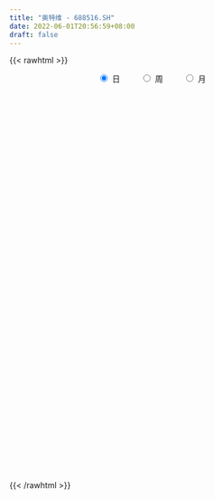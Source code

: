 ```yaml
---
title: "奥特维 - 688516.SH"
date: 2022-06-01T20:56:59+08:00
draft: false
---
```

{{< rawhtml >}}
    <div style="text-align: center">
        <label style="padding: 1rem;"><input style="margin-right: .5rem" type="radio" name="period" value="D" checked onclick="period_change(this)">日</label>
        <label style="padding: 1rem;"><input style="margin-right: .5rem" type="radio" name="period" value="W" onclick="period_change(this)">周</label>
        <label style="padding: 1rem;"><input style="margin-right: .5rem" type="radio" name="period" value="M" onclick="period_change(this)">月</label>
    </div>
    <div id="chart" style="height: 700px;"></div> 
    <script type="text/javascript">
        const D_v = [19972.86,16848.71,19383.24,17090.11,19086.34,13325.81,24172.59,18107.74,13255.24,16039.81,13235.8,11707.0,10950.68,6261.36,18097.9,14795.38,12292.47,13900.27,11985.78,9797.91,12966.2,22563.13,11001.77,11041.93,14274.79,19967.57,10736.37,16852.38,26624.88,17772.14,12226.77,20291.48,16524.08,17645.46,14457.13,11501.26,9182.61,7592.92,14956.22,14357.56,12596.34,10190.41,14366.42,13938.58,15243.71,11810.98,18320.44,17133.18,14010.02,21946.1,14024.83,11171.5,15656.82,18122.9,29076.38,23117.65,21934.69,16432.42,12817.58,9754.8,14972.86,13232.79,11780.83,16504.65,17595.77,20991.42,15781.01,19250.4,16962.52,16204.84,21182.88,24067.79,21861.65,21894.9,21765.02,17604.21,15186.95,12398.29,14436.97,12640.76,12221.16,18798.67,10337.13,16849.8,19262.13,13172.6,9021.58,12700.0,7904.6,9098.49,10585.63,8950.63,9538.76,8228.37,11720.46,16339.04,17601.7,11725.25,12574.31,7593.45,10367.48,13130.12,10572.91,13700.79,7108.31,6135.12,9848.22,9797.39,23004.52,11306.32,11959.9,10361.07,12266.19,13970.09,10796.45,9846.07,8717.02,18554.98,14719.9,10205.46,8848.11,10587.53,8887.99,16018.91,9399.73,11272.73,8019.21,10171.85,15461.26,16216.32,12585.79,9233.97,7826.6,7265.26,11956.33,9061.46,9889.87,17145.36,7733.61,8949.14,6058.98,5927.06,6204.36,9311.21,9970.56,5786.63,6258.04,6991.16,6538.21,6410.32,10899.78,8195.6,7069.99,7276.39,17103.23,11286.33,14960.35,9591.23,15189.12,11213.35,11769.71,13534.14,21187.92,9943.23,8153.78,10798.53,8971.28,10031.87,8973.88,7306.04,5615.84,8113.89,7011.0,9388.33,8056.93,6978.73,4442.0,6734.74,6189.41,4909.08,4641.97,5700.13,4324.58,9728.83,9751.44,17137.98,9706.28,6788.66,6655.06,7729.56,8374.47,5863.46,7673.25,8071.15,8558.02,8645.44,6078.56,9214.93,9410.83,12925.62,12052.11,9035.11,10501.91,10781.19,11325.87,4722.06,4671.69,5202.6,5051.8,8392.37,5533.15,6321.94,6512.1,7212.54,6919.06,8593.86,6598.61,3810.7,10430.26,8498.42,8601.77,14440.47,7287.28,6676.38,6843.86,6211.14,7941.68,10263.05,5611.67,7162.73,9515.8,4863.28,5989.59,8357.01,10186.32,5877.49,4887.43,4472.27,4622.16,7723.67,7996.98,7611.17,8449.25,5788.24,7048.35,6360.03,5399.06,7847.03,6150.59,8555.16]
const D_histogram = [0.0,0.2921636467,0.4776840463,0.6400551669,1.1708715462,1.2588644451,1.7906454732,2.0616204077,2.0742675482,1.8503670074,1.6395234082,1.2514502666,1.0237785104,0.684797473,0.9368174932,1.1444204489,1.3566411112,1.3660860538,1.3041768252,1.32417606,1.4648377882,2.1592593526,2.4702119704,2.4959085596,2.8163234668,3.3346225248,3.3710130712,3.5980068398,2.6952388365,1.7573345094,1.2503634609,0.3811738877,0.6040870883,0.1084981169,-0.6234396841,-0.8555436825,-1.1482557005,-1.438657914,-0.8801185776,-1.2871116854,-1.593440335,-1.4710926878,-1.0250457165,-0.3429114985,0.0048587704,-0.0302624956,-0.4604541217,-1.1555106766,-1.2148886993,-0.4481193041,-0.4260952921,-1.2220437868,-1.131322379,-0.7103925307,1.091087351,1.6468604168,1.9250288893,2.2361451296,2.454609102,1.8965975094,0.8002540394,-0.3806606456,-1.196983617,-0.9409074245,-0.1330798358,0.8253681044,1.7048437961,3.2015043242,4.1753640169,4.8241539282,4.9855124734,4.0633829625,2.2357409282,3.129794807,1.6667280981,0.2401642827,-0.361763409,-1.7201559799,-2.788325546,-3.0634066747,-3.9055314664,-3.931935701,-3.6543344968,-4.4668506659,-4.9934353367,-5.0554820136,-5.1893907899,-4.884263178,-4.7491610138,-4.9057857711,-4.865297704,-4.4778692405,-4.2308951962,-4.1441820593,-4.0151714172,-2.7002468366,-0.4482434762,1.0123953956,2.1610745549,2.8289112844,3.0964726308,2.2509488172,1.7208157271,2.0950808007,1.776300444,1.5322965078,0.9277303143,1.1191132294,0.34111742,-0.0140097013,-0.5296135799,-0.6019185536,-1.1614893237,-0.804926708,-0.6293768157,-0.3899791049,-0.4234429739,1.0046912825,1.0183701663,0.4309135243,0.3535613146,0.4134723718,0.7914597179,1.866668285,2.1318925114,1.2624894022,0.2523940192,-0.2178736156,0.6377314787,1.4394980589,1.9458669847,1.9348872902,1.6666466841,0.9155710617,-0.4212150136,-0.7279454304,-1.0369366994,0.3189882745,0.7997604372,0.4343911908,0.263939811,0.0791268477,-0.5659433559,-1.5996817828,-2.1586808271,-2.5128958506,-2.4413206814,-2.9089879171,-3.3848291176,-2.9473453349,-2.0072300108,-1.142036051,-0.6716017498,-1.1379817923,-2.5027304314,-2.9410275945,-3.9693737189,-4.8393657232,-5.6530236764,-5.7217038049,-5.677585646,-5.0313879498,-3.5298951796,-2.1947802856,-1.4986324076,-1.2858319897,-0.9713087894,-0.2786407677,0.0684479996,0.705802785,0.7836092902,0.6624666536,0.6486580342,0.0287315685,-0.2985745682,-0.4903657049,-1.1004173844,-1.3344235786,-0.6020273236,-0.2837220385,0.3295295343,0.3238316221,0.07589123,0.6379110792,1.9727963385,3.4572493027,4.4570787941,5.1256840985,5.3319070495,5.2942777336,4.7318662481,4.3333943668,3.5336799785,2.658018152,1.8798985668,1.8816330403,1.3549990584,0.7674106772,-0.3296599552,-0.7937171052,-0.4041087526,-0.38154056,0.4579083805,1.0731680826,2.1526644075,2.4009903423,1.9771240399,1.2600587304,0.3696890709,0.9136900482,1.0287137322,0.8671265577,-0.0395286682,-0.7573773193,-1.1011867582,-2.3502279071,-3.1302560553,-3.6920973576,-4.1986547169,-3.9037247639,-3.0555655307,-1.2038143766,-0.1932682002,0.0249801695,-0.0338463088,-0.8413650443,-1.743324976,-1.101815792,-0.4429821376,0.4005900635,1.3492798708,1.8394356525,2.3633011192,3.0860451194,3.884053939,4.1450361343,3.9518418093,3.618050526,3.474697956,3.2626799896,3.602891651,3.099787957,2.7894133211,1.8241547976,1.0028591735,0.3891458572,0.0319143529,-0.3565036845,-0.600981387,-0.9535672135]
const D_fast = [0.0,0.3652045584,0.6701459696,0.9925308818,1.8160651478,2.2187741579,3.1982165543,3.9845965907,4.5158106183,4.7545018294,4.9535390822,4.8783285072,4.9066013786,4.7388197095,5.225044103,5.7187521709,6.270133111,6.6210995671,6.8852345447,7.2362777945,7.7431489697,8.9773853723,9.9058909827,10.5555647118,11.5800604857,12.9320151749,13.8111589891,14.9376544677,14.7086961735,14.2101254738,14.0157452905,13.2418491892,13.6157841619,13.1473197197,12.2595219976,11.8135320786,11.2337561355,10.5836894435,10.9221991356,10.1934281064,9.488739373,9.2433138483,9.4330993904,10.0295057338,10.3784906954,10.3358038055,9.7904986489,8.8065644249,8.4434642274,9.0982037966,9.0137039856,7.9122445441,7.7201353572,7.9634670728,10.0377187922,11.0052069622,11.764632657,12.6347851797,13.4669014276,13.3830392124,12.4867592522,11.2106794059,10.0951105302,10.1159598666,10.8905174963,12.0553074627,13.3609941034,15.6580307125,17.6757314095,19.5305598027,20.9382964664,21.0320126961,19.7633058938,21.4398084744,20.39342379,19.0269010453,18.3345325013,16.5461009354,14.7808499828,13.7399171854,11.9214095272,10.9120213673,10.2760389473,8.3468101117,6.5718666067,5.2459494264,3.8146929527,2.89875477,1.8465666809,0.4634954807,-0.7123408781,-1.4443797248,-2.2551294795,-3.2044618574,-4.0792440697,-3.4393811981,-1.2994387068,0.4142990139,2.103246812,3.4783113625,4.5199908665,4.2372042573,4.137275099,5.0353103727,5.160605127,5.2996753177,4.9270417029,5.3982029253,4.7054864709,4.3468569243,3.6988496507,3.4760650387,2.6261219376,2.7814528763,2.7996585646,2.9415614992,2.8022368867,4.4815439637,4.7498153891,4.2700871282,4.2811252472,4.4444043973,5.0202566729,6.5621323113,7.3603296655,6.8065489069,5.8595520287,5.3348159899,6.349853954,7.5114950488,8.5043307209,8.9770728489,9.1254939138,8.6033110569,7.1612212282,6.6725044538,6.1042790099,7.5399510524,8.2206633244,7.9638918757,7.8594254487,7.6943941973,6.9078381548,5.4741792821,4.3755100311,3.3930710449,2.8543160438,1.6594018287,0.3373533488,0.0380007979,0.4763086193,1.0559935663,1.35852743,0.6076519394,-1.3827793075,-2.5563333692,-4.5770229234,-6.6568563584,-8.8837702308,-10.3828763105,-11.7581545631,-12.3698038544,-11.7507848791,-10.9643650565,-10.6428752803,-10.7515328599,-10.6798368569,-10.0568290271,-9.6926282599,-8.8788227784,-8.6051139506,-8.5606399237,-8.4122840346,-9.0250276082,-9.4269773869,-9.7413599498,-10.6265159755,-11.1941280643,-10.6122386402,-10.3648638648,-9.6692299083,-9.593969915,-9.8229374996,-9.1014398807,-7.2733555367,-4.9245902469,-2.8104910569,-0.8604647279,0.6787349855,1.964675103,2.5852301796,3.27010689,3.3538124962,3.1426552078,2.8345102643,3.3066529978,3.1187687806,2.7230330687,1.5435474475,0.8810610212,1.1696421856,1.0968252381,2.0507512738,2.9343029966,4.5519654233,5.4005389437,5.4709536512,5.0689030243,4.2709556326,5.0433791219,5.4155812389,5.470775704,4.554238311,3.64704533,3.0279392016,1.1913410759,-0.3712510862,-1.8561167278,-3.4123377664,-4.0933390044,-4.0090711538,-2.4582735939,-1.4960444675,-1.2715510555,-1.3388391109,-2.3566991076,-3.6944902832,-3.3284350472,-2.7803469272,-1.8366272102,-0.5506174352,0.3993972596,1.5140880061,3.0083432861,4.7773655905,6.0746068194,6.8693729467,7.4400942949,8.1654162139,8.7690682449,10.0100028191,10.2818461143,10.6688248087,10.1596049845,9.5890241538,9.0725973018,8.7233443858,8.2458004273,7.851077378,7.2600997481]
const D_slow = [0.0,0.0730409117,0.1924619233,0.352475715,0.6451936015,0.9599097128,1.4075710811,1.922976183,2.4415430701,2.9041348219,3.314015674,3.6268782406,3.8828228682,4.0540222365,4.2882266098,4.574331722,4.9134919998,5.2550135132,5.5810577195,5.9121017345,6.2783111816,6.8181260197,7.4356790123,8.0596561522,8.7637370189,9.5973926501,10.4401459179,11.3396476279,12.013457337,12.4527909643,12.7653818296,12.8606753015,13.0116970736,13.0388216028,12.8829616818,12.6690757612,12.382011836,12.0223473575,11.8023177131,11.4805397918,11.082179708,10.7144065361,10.4581451069,10.3724172323,10.3736319249,10.366066301,10.2509527706,9.9620751015,9.6583529266,9.5463231006,9.4397992776,9.1342883309,8.8514577362,8.6738596035,8.9466314412,9.3583465454,9.8396037678,10.3986400501,11.0122923256,11.486441703,11.6865052128,11.5913400515,11.2920941472,11.0568672911,11.0235973321,11.2299393582,11.6561503073,12.4565263883,13.5003673925,14.7064058746,15.9527839929,16.9686297336,17.5275649656,18.3100136674,18.7266956919,18.7867367626,18.6962959103,18.2662569153,17.5691755288,16.8033238602,15.8269409936,14.8439570683,13.9303734441,12.8136607776,11.5653019435,10.30143144,9.0040837426,7.7830179481,6.5957276946,5.3692812519,4.1529568259,3.0334895157,1.9757657167,0.9397202019,-0.0640726525,-0.7391343616,-0.8511952306,-0.5980963817,-0.057827743,0.6494000781,1.4235182358,1.9862554401,2.4164593719,2.940229572,3.384304683,3.76737881,3.9993113886,4.2790896959,4.3643690509,4.3608666256,4.2284632306,4.0779835922,3.7876112613,3.5863795843,3.4290353804,3.3315406041,3.2256798607,3.4768526813,3.7314452228,3.8391736039,3.9275639326,4.0309320255,4.228796955,4.6954640263,5.2284371541,5.5440595047,5.6071580095,5.5526896056,5.7121224752,6.07199699,6.5584637361,7.0421855587,7.4588472297,7.6877399951,7.5824362418,7.4004498842,7.1412157093,7.2209627779,7.4209028872,7.5295006849,7.5954856377,7.6152673496,7.4737815106,7.0738610649,6.5341908582,5.9059668955,5.2956367252,4.5683897459,3.7221824665,2.9853461328,2.4835386301,2.1980296173,2.0301291799,1.7456337318,1.1199511239,0.3846942253,-0.6076492044,-1.8174906352,-3.2307465543,-4.6611725056,-6.0805689171,-7.3384159045,-8.2208896994,-8.7695847709,-9.1442428728,-9.4657008702,-9.7085280675,-9.7781882595,-9.7610762596,-9.5846255633,-9.3887232408,-9.2231065774,-9.0609420688,-9.0537591767,-9.1284028187,-9.2509942449,-9.5260985911,-9.8597044857,-10.0102113166,-10.0811418262,-9.9987594427,-9.9178015371,-9.8988287296,-9.7393509598,-9.2461518752,-8.3818395495,-7.267569851,-5.9861488264,-4.653172064,-3.3296026306,-2.1466360686,-1.0632874769,-0.1798674822,0.4846370558,0.9546116975,1.4250199575,1.7637697221,1.9556223914,1.8732074026,1.6747781264,1.5737509382,1.4783657982,1.5928428933,1.861134914,2.3993010158,2.9995486014,3.4938296114,3.808844294,3.9012665617,4.1296890737,4.3868675068,4.6036491462,4.5937669792,4.4044226493,4.1291259598,3.541568983,2.7590049692,1.8359806298,0.7863169506,-0.1896142404,-0.9535056231,-1.2544592173,-1.3027762673,-1.2965312249,-1.3049928021,-1.5153340632,-1.9511653072,-2.2266192552,-2.3373647896,-2.2372172737,-1.899897306,-1.4400383929,-0.8492131131,-0.0777018332,0.8933116515,1.9295706851,2.9175311374,3.8220437689,4.6907182579,5.5063882553,6.4071111681,7.1820581573,7.8794114876,8.335450187,8.5861649803,8.6834514446,8.6914300329,8.6023041117,8.452058765,8.2136669616]
const D_data = [['2021-05-21', 77.6392, 74.1833, 73.6073, 78.533],['2021-05-24', 72.8228, 78.7614, 72.8228, 79.4963],['2021-05-25', 78.7316, 79.0494, 76.2489, 79.9531],['2021-05-26', 80.0425, 80.1915, 77.5697, 81.1349],['2021-05-27', 80.3206, 87.4906, 80.0028, 89.1789],['2021-05-28', 87.5701, 84.71, 83.8957, 88.3844],['2021-05-31', 85.1767, 93.3498, 85.1569, 95.3062],['2021-06-01', 93.7967, 94.045, 91.8602, 95.326],['2021-06-02', 94.19, 93.55, 91.36, 95.88],['2021-06-03', 95.3, 91.97, 91.0, 95.3],['2021-06-04', 92.48, 92.8, 89.26, 94.29],['2021-06-07', 91.15, 90.61, 89.8, 95.29],['2021-06-08', 90.5, 92.4, 90.31, 92.82],['2021-06-09', 92.1, 90.72, 90.67, 93.49],['2021-06-10', 91.49, 99.14, 90.7, 100.3],['2021-06-11', 99.0, 101.3, 99.0, 103.6],['2021-06-15', 103.99, 104.18, 102.11, 107.48],['2021-06-16', 107.01, 104.06, 102.67, 112.88],['2021-06-17', 104.1, 104.87, 102.71, 107.09],['2021-06-18', 106.27, 107.66, 103.99, 109.36],['2021-06-21', 108.97, 111.6, 107.77, 112.88],['2021-06-22', 115.0, 123.2, 113.93, 127.1],['2021-06-23', 122.7, 124.0, 120.78, 124.96],['2021-06-24', 125.23, 124.44, 122.52, 128.18],['2021-06-25', 125.1, 132.41, 124.11, 133.45],['2021-06-28', 132.88, 140.95, 132.88, 145.45],['2021-06-29', 141.0, 140.54, 138.0, 142.52],['2021-06-30', 141.49, 148.0, 139.16, 148.0],['2021-07-01', 148.0, 136.2, 128.66, 148.96],['2021-07-02', 135.31, 134.3, 133.3, 141.8],['2021-07-05', 134.51, 138.79, 134.4, 141.98],['2021-07-06', 136.76, 133.0, 127.27, 139.29],['2021-07-07', 134.0, 147.18, 133.0, 147.49],['2021-07-08', 147.88, 139.58, 136.88, 148.0],['2021-07-09', 139.54, 134.93, 133.21, 141.36],['2021-07-12', 136.35, 139.81, 135.33, 141.26],['2021-07-13', 139.54, 138.61, 132.65, 139.79],['2021-07-14', 134.5, 137.76, 134.5, 141.0],['2021-07-15', 137.76, 149.9, 136.0, 153.44],['2021-07-16', 150.38, 139.0, 139.0, 150.38],['2021-07-19', 139.0, 138.78, 137.0, 148.5],['2021-07-20', 137.6, 143.98, 137.57, 144.8],['2021-07-21', 145.13, 150.09, 143.98, 152.0],['2021-07-22', 150.92, 157.05, 150.88, 159.8],['2021-07-23', 162.49, 157.0, 156.0, 166.33],['2021-07-26', 158.41, 154.52, 149.2, 163.46],['2021-07-27', 155.97, 149.58, 147.98, 160.0],['2021-07-28', 148.68, 144.0, 138.29, 150.33],['2021-07-29', 147.0, 150.37, 144.32, 153.29],['2021-07-30', 153.27, 163.35, 153.27, 168.0],['2021-08-02', 164.35, 157.16, 155.69, 171.24],['2021-08-03', 154.0, 145.47, 144.0, 156.36],['2021-08-04', 145.0, 155.01, 144.0, 158.0],['2021-08-05', 156.0, 161.05, 151.97, 166.48],['2021-08-06', 170.06, 185.8, 165.0, 187.0],['2021-08-09', 193.0, 178.99, 172.5, 193.0],['2021-08-10', 182.39, 180.58, 177.0, 194.57],['2021-08-11', 180.0, 185.71, 176.56, 187.98],['2021-08-12', 183.0, 189.4, 178.77, 190.17],['2021-08-13', 185.3, 182.1, 180.0, 193.98],['2021-08-16', 183.6, 173.6, 171.11, 185.92],['2021-08-17', 175.44, 168.19, 166.12, 178.77],['2021-08-18', 170.0, 168.34, 165.0, 176.5],['2021-08-19', 165.99, 181.0, 165.99, 182.15],['2021-08-20', 178.18, 191.95, 178.0, 194.68],['2021-08-23', 194.0, 200.5, 188.01, 207.88],['2021-08-24', 203.69, 207.15, 198.0, 212.88],['2021-08-25', 206.26, 225.03, 202.09, 229.29],['2021-08-26', 223.68, 230.0, 218.32, 231.78],['2021-08-27', 225.67, 235.96, 220.61, 247.8],['2021-08-30', 242.37, 238.18, 221.8, 246.0],['2021-08-31', 230.0, 228.52, 220.01, 235.74],['2021-09-01', 232.0, 214.7, 207.0, 232.0],['2021-09-02', 223.23, 251.0, 220.0, 257.64],['2021-09-03', 247.77, 224.48, 222.0, 255.73],['2021-09-06', 229.9, 220.54, 211.0, 229.9],['2021-09-07', 218.0, 228.0, 218.0, 232.93],['2021-09-08', 229.49, 215.0, 211.0, 229.49],['2021-09-09', 218.2, 212.8, 208.0, 222.65],['2021-09-10', 214.48, 219.2, 209.53, 225.48],['2021-09-13', 217.5, 208.59, 201.0, 219.33],['2021-09-14', 208.0, 215.5, 205.8, 220.7],['2021-09-15', 216.24, 219.0, 207.95, 220.56],['2021-09-16', 217.01, 202.53, 197.0, 221.95],['2021-09-17', 198.9, 200.42, 187.0, 208.86],['2021-09-22', 199.0, 202.17, 195.58, 211.0],['2021-09-23', 203.41, 198.0, 195.5, 205.76],['2021-09-24', 197.34, 201.12, 195.19, 206.99],['2021-09-27', 198.41, 197.34, 192.3, 205.33],['2021-09-28', 195.42, 190.6, 189.01, 201.2],['2021-09-29', 187.59, 189.51, 184.32, 193.9],['2021-09-30', 191.5, 191.78, 188.18, 196.6],['2021-10-08', 193.06, 188.6, 180.0, 196.6],['2021-10-11', 183.27, 184.34, 183.09, 192.71],['2021-10-12', 182.88, 182.24, 177.34, 191.69],['2021-10-13', 180.11, 198.27, 180.11, 200.48],['2021-10-14', 200.33, 218.32, 193.21, 222.91],['2021-10-15', 217.02, 218.6, 210.19, 219.9],['2021-10-18', 225.0, 223.0, 216.72, 227.77],['2021-10-19', 222.88, 223.95, 217.51, 224.8],['2021-10-20', 223.78, 224.0, 218.51, 231.0],['2021-10-21', 224.72, 210.87, 209.0, 226.48],['2021-10-22', 211.42, 213.0, 208.02, 219.56],['2021-10-25', 220.0, 225.83, 211.55, 231.58],['2021-10-26', 224.83, 219.3, 216.99, 224.88],['2021-10-27', 220.48, 220.55, 217.0, 225.0],['2021-10-28', 208.39, 215.27, 208.11, 219.87],['2021-10-29', 215.54, 225.54, 213.63, 226.88],['2021-11-01', 231.0, 213.0, 211.0, 235.3],['2021-11-02', 214.77, 215.98, 208.01, 221.46],['2021-11-03', 215.18, 212.0, 206.67, 218.88],['2021-11-04', 212.02, 216.1, 212.0, 223.5],['2021-11-05', 215.0, 208.13, 203.15, 218.14],['2021-11-08', 206.45, 218.8, 205.71, 220.74],['2021-11-09', 219.68, 217.9, 214.27, 226.99],['2021-11-10', 215.11, 219.9, 215.11, 226.88],['2021-11-11', 218.5, 217.18, 215.62, 224.0],['2021-11-12', 216.15, 240.0, 215.8, 246.61],['2021-11-15', 237.92, 227.51, 224.55, 244.03],['2021-11-16', 226.79, 219.54, 218.56, 230.17],['2021-11-17', 219.0, 225.0, 216.96, 226.05],['2021-11-18', 224.0, 227.55, 222.5, 235.8],['2021-11-19', 228.47, 233.8, 225.51, 236.8],['2021-11-22', 232.99, 248.19, 230.1, 251.4],['2021-11-23', 248.44, 243.99, 243.0, 254.39],['2021-11-24', 243.93, 230.26, 229.29, 246.48],['2021-11-25', 226.6, 224.8, 223.01, 233.67],['2021-11-26', 224.0, 228.36, 222.75, 229.79],['2021-11-29', 226.3, 247.0, 224.37, 254.45],['2021-11-30', 255.15, 252.5, 248.73, 264.5],['2021-12-01', 252.5, 254.61, 252.05, 265.0],['2021-12-02', 256.01, 252.0, 250.1, 258.0],['2021-12-03', 254.77, 250.5, 243.88, 255.63],['2021-12-06', 250.5, 243.8, 243.0, 253.0],['2021-12-07', 246.07, 232.08, 227.54, 247.16],['2021-12-08', 234.99, 241.14, 228.18, 243.0],['2021-12-09', 241.0, 239.77, 238.03, 248.99],['2021-12-10', 239.8, 264.22, 237.41, 267.6],['2021-12-13', 269.01, 259.73, 258.74, 269.88],['2021-12-14', 255.55, 251.0, 250.59, 263.0],['2021-12-15', 253.0, 253.35, 251.99, 259.43],['2021-12-16', 255.46, 253.43, 250.52, 261.8],['2021-12-17', 255.0, 246.29, 243.5, 255.0],['2021-12-20', 245.01, 237.03, 232.77, 249.99],['2021-12-21', 235.0, 238.12, 227.0, 239.0],['2021-12-22', 237.99, 237.22, 233.0, 242.65],['2021-12-23', 237.57, 240.6, 233.08, 243.33],['2021-12-24', 244.47, 231.32, 229.2, 246.47],['2021-12-27', 232.94, 226.72, 221.0, 233.24],['2021-12-28', 228.02, 236.0, 223.25, 236.48],['2021-12-29', 240.1, 244.44, 237.99, 255.0],['2021-12-30', 246.5, 247.47, 240.5, 254.66],['2021-12-31', 251.39, 245.72, 244.64, 254.0],['2022-01-04', 243.22, 233.53, 232.56, 245.99],['2022-01-05', 230.6, 216.04, 214.05, 237.3],['2022-01-06', 212.13, 220.68, 210.71, 224.02],['2022-01-07', 217.91, 206.51, 205.6, 223.22],['2022-01-10', 205.0, 199.63, 195.5, 208.49],['2022-01-11', 203.0, 191.19, 187.91, 205.48],['2022-01-12', 190.28, 193.0, 187.26, 197.49],['2022-01-13', 192.01, 189.0, 183.32, 195.43],['2022-01-14', 190.89, 193.16, 189.32, 194.96],['2022-01-17', 197.0, 205.16, 186.86, 207.59],['2022-01-18', 208.7, 207.26, 200.58, 208.7],['2022-01-19', 210.73, 202.0, 200.2, 210.73],['2022-01-20', 203.24, 195.96, 194.26, 204.76],['2022-01-21', 192.0, 196.39, 192.0, 202.69],['2022-01-24', 196.77, 201.97, 193.0, 203.92],['2022-01-25', 202.0, 198.98, 196.36, 207.49],['2022-01-26', 203.56, 204.22, 198.66, 205.48],['2022-01-27', 201.5, 198.39, 198.39, 205.9],['2022-01-28', 201.5, 195.03, 194.41, 204.4],['2022-02-07', 199.9, 195.23, 189.61, 202.03],['2022-02-08', 195.23, 184.89, 180.17, 196.31],['2022-02-09', 184.7, 184.58, 173.92, 185.87],['2022-02-10', 182.5, 183.24, 180.79, 188.5],['2022-02-11', 180.22, 173.84, 173.26, 181.59],['2022-02-14', 170.19, 173.9, 166.1, 176.23],['2022-02-15', 175.56, 185.17, 171.0, 186.0],['2022-02-16', 189.0, 181.04, 180.61, 189.88],['2022-02-17', 185.0, 185.85, 178.35, 188.9],['2022-02-18', 181.0, 178.58, 178.0, 182.9],['2022-02-21', 181.79, 173.6, 173.21, 181.79],['2022-02-22', 173.94, 183.49, 173.25, 187.75],['2022-02-23', 185.87, 198.02, 184.81, 202.7],['2022-02-24', 200.33, 208.47, 200.33, 215.25],['2022-02-25', 213.3, 211.2, 208.17, 215.87],['2022-02-28', 209.12, 214.48, 207.32, 216.4],['2022-03-01', 214.48, 214.5, 210.9, 219.39],['2022-03-02', 214.5, 215.6, 206.8, 216.33],['2022-03-03', 218.96, 211.03, 206.56, 218.96],['2022-03-04', 210.11, 213.89, 207.16, 215.99],['2022-03-07', 213.8, 208.68, 205.2, 215.32],['2022-03-08', 209.12, 205.69, 204.83, 217.0],['2022-03-09', 208.0, 204.35, 198.1, 213.58],['2022-03-10', 210.0, 213.7, 210.0, 218.0],['2022-03-11', 209.98, 207.18, 203.63, 211.6],['2022-03-14', 206.5, 204.51, 191.33, 209.8],['2022-03-15', 204.82, 194.0, 192.24, 205.54],['2022-03-16', 197.0, 197.5, 188.36, 199.98],['2022-03-17', 199.46, 207.75, 199.0, 213.03],['2022-03-18', 205.58, 204.17, 204.17, 211.5],['2022-03-21', 204.23, 217.0, 203.5, 217.89],['2022-03-22', 217.74, 219.0, 212.14, 223.3],['2022-03-23', 222.69, 231.02, 218.0, 235.0],['2022-03-24', 228.01, 226.42, 224.16, 232.11],['2022-03-25', 228.0, 219.74, 218.07, 229.61],['2022-03-28', 219.0, 214.79, 213.0, 220.0],['2022-03-29', 215.64, 209.46, 205.3, 217.1],['2022-03-30', 208.8, 227.59, 208.8, 228.55],['2022-03-31', 228.41, 225.39, 222.28, 228.41],['2022-04-01', 224.86, 223.2, 218.01, 227.61],['2022-04-06', 224.5, 211.95, 208.3, 224.5],['2022-04-07', 207.92, 210.23, 206.77, 218.44],['2022-04-08', 211.47, 211.9, 209.0, 215.22],['2022-04-11', 209.0, 195.39, 193.37, 211.86],['2022-04-12', 195.0, 194.01, 186.11, 198.22],['2022-04-13', 194.0, 190.69, 189.0, 196.85],['2022-04-14', 190.69, 185.5, 179.95, 193.81],['2022-04-15', 185.33, 191.76, 179.17, 192.92],['2022-04-18', 191.54, 198.92, 190.0, 201.8],['2022-04-19', 206.0, 216.96, 203.0, 218.2],['2022-04-20', 222.0, 213.44, 212.99, 222.0],['2022-04-21', 215.42, 206.59, 204.14, 215.48],['2022-04-22', 206.0, 203.36, 200.66, 206.0],['2022-04-25', 200.2, 191.07, 190.27, 201.9],['2022-04-26', 191.62, 183.96, 183.0, 196.66],['2022-04-27', 182.0, 201.16, 177.37, 203.54],['2022-04-28', 199.0, 203.96, 193.73, 205.8],['2022-04-29', 204.99, 210.01, 202.0, 211.93],['2022-05-05', 210.05, 216.6, 210.05, 224.28],['2022-05-06', 212.8, 215.8, 210.1, 218.34],['2022-05-09', 215.83, 220.5, 214.47, 224.28],['2022-05-10', 219.0, 228.5, 217.92, 232.0],['2022-05-11', 225.14, 236.43, 225.14, 245.0],['2022-05-12', 236.5, 236.0, 232.89, 241.0],['2022-05-13', 238.0, 234.09, 230.1, 238.86],['2022-05-16', 235.78, 234.42, 232.44, 238.7],['2022-05-17', 234.29, 238.97, 230.22, 239.42],['2022-05-18', 237.0, 240.58, 235.21, 249.35],['2022-05-19', 240.58, 251.46, 238.0, 251.9],['2022-05-20', 251.46, 244.11, 241.11, 256.8],['2022-05-23', 244.12, 247.76, 240.07, 254.61],['2022-05-24', 245.93, 239.1, 237.52, 249.85],['2022-05-25', 238.08, 238.4, 234.0, 243.4],['2022-05-26', 238.0, 238.9, 232.34, 245.0],['2022-05-27', 238.07, 240.89, 235.16, 244.8],['2022-05-30', 240.89, 239.58, 234.13, 241.54],['2022-05-31', 239.0, 240.5, 236.84, 244.58],['2022-06-01', 239.78, 238.09, 236.01, 243.84]]
const W_v = [277645.29,419108.4300000001,293431.12,159117.7,110920.26,58392.05,196200.64,278865.38,163300.51,125074.53,106026.12,119295.7,167639.63,96320.85,54584.83,49396.23,46375.08,49959.45,35362.21,19415.22,18870.36,41796.68,36148.39,48484.81,48728.8,60432.9,39957.59,34939.68,28832.86,36449.82,46503.3,73981.19,46974.43,47103.1,39797.37,45469.77,41861.27,27119.73,9637.42,8027.62,18223.78,28488.27,23823.56,27694.01,14653.89,21560.04,14461.88,8160.98,64665.68,33004.97,16199.62,23989.23,42281.53,85734.21,84811.18,61812.32,47976.43,71847.82,91953.34,81144.92,57590.57,66335.46,83220.72,88052.43,84057.14,74086.9,89190.19,110772.24,72267.18,77468.89,34894.18,36539.35,9538.76,65614.82,54238.27,46589.83,68898.0,61884.61,53248.99,54882.43,61323.94,55318.28,34873.15,38317.6,39113.9,50626.3,61297.55,59054.74,40041.52,35876.99,28175.33,50649.11,35411.21,39026.42,52638.6,42002.72,30501.86,20643.7,37931.85,43849.76,37190.27,14379.08,35297.84,32426.25,33044.93,22552.78]
const W_histogram = [0.0,-0.6507870085,-0.8856130807,-1.2288109585,-1.3549118207,-1.2557889543,-0.7309036072,-0.2784229945,-0.2280035397,-0.2620779022,-0.0080857382,0.3040620057,1.5916183523,1.8447750439,1.890574279,2.3556244378,2.5578675901,2.6226844475,2.216805685,1.9751250088,2.3870292997,2.1371148735,1.2638649939,0.7082694334,0.0554352774,-0.4151066016,-0.6348761821,-0.8492760562,-0.6953916171,-0.3982806581,-0.5356111314,0.3205590635,0.1218912189,-0.4527378602,-0.890898638,-0.8300212862,-1.516046435,-2.2156765133,-2.5221382436,-2.4228225294,-2.2982820669,-1.5850349213,-1.0600583434,-0.7833999627,-0.8658573588,-0.7589660623,-0.6462752065,-0.616772352,0.4498867561,1.28641965,1.2696424924,1.1678865723,1.0453300594,1.5861994307,2.3554182566,3.2482351424,4.0277447756,5.8597992275,6.7833015963,6.9930588279,6.9480527822,7.6188693806,7.9423437018,9.0405157341,8.8772482178,8.776389884,10.8799438054,10.6888690912,9.4408894759,6.7128273393,4.4279558773,1.8898229299,-0.2851867665,-0.000460158,-0.4608521089,-0.205432634,-1.4256167446,-0.3585327862,-0.3424931111,-0.9367864214,-0.1202444915,1.0007064893,0.2315831909,-1.4935108747,-1.8496278158,-4.7460774595,-7.4217796935,-8.7438443918,-9.4211645779,-10.9028966848,-11.1315018244,-8.7580799872,-6.7682779875,-5.707689944,-5.0359786481,-3.4460097721,-2.1288213859,-1.9887524211,-3.1534371308,-3.0421014987,-2.445781306,-1.6260510368,0.0921636218,1.7554770983,2.4482389801,2.5175855894]
const W_fast = [0.0,-0.8134837607,-1.269713103,-1.9201137204,-2.3849425378,-2.59976691,-2.2576074647,-1.8747326006,-1.8813140307,-1.9809078688,-1.7289371394,-1.340773894,0.3446870407,1.0590374933,1.5774802981,2.6314365663,3.4731466161,4.1936345855,4.3419572442,4.5940578202,5.602719436,5.8870837282,5.3298000971,4.9512718949,4.3122965582,3.7379780288,3.3594894029,2.9327705147,2.9128070495,3.110347844,2.8391145879,3.7754245486,3.6072295087,2.9194159646,2.2585305272,2.1119025575,1.0468658,-0.2066834067,-1.1436796978,-1.650069616,-2.1000996702,-1.7831112549,-1.5231492628,-1.4423408729,-1.7412626087,-1.8241128278,-1.8729907735,-1.9976810071,-0.8185502099,0.3395875965,0.640221062,0.8304367849,0.9692127868,1.9066320158,3.2647054059,4.9695810773,6.7560269044,10.0530311632,12.672358931,14.6303808696,16.3223880195,18.8979219629,21.2069822097,24.5652831755,26.6213277137,28.7145668509,33.5381067236,36.0192492822,37.1314920358,36.0816367341,34.9037542415,32.8380770266,30.5917706385,30.8763822075,30.3007772293,30.5048385458,28.928250249,29.9057010109,29.8361174082,29.0076274926,29.7941082996,31.1652359027,30.4540084021,28.3555366178,27.5370127227,23.4540437141,18.9228965568,15.4148707605,12.3822594299,8.1748031518,5.1633225561,5.3472243965,5.6449568993,5.2786224569,4.6913390907,5.4198055237,6.2047885634,5.8476694229,3.8946254305,3.245435688,3.2303105542,3.6435280642,5.3847836283,7.4869663793,8.7917880061,9.4905310128]
const W_slow = [0.0,-0.1626967521,-0.3841000223,-0.6913027619,-1.0300307171,-1.3439779557,-1.5267038575,-1.5963096061,-1.653310491,-1.7188299666,-1.7208514011,-1.6448358997,-1.2469313116,-0.7857375506,-0.3130939809,0.2758121285,0.9152790261,1.5709501379,2.1251515592,2.6189328114,3.2156901363,3.7499688547,4.0659351032,4.2430024615,4.2568612809,4.1530846305,3.9943655849,3.7820465709,3.6081986666,3.5086285021,3.3747257192,3.4548654851,3.4853382898,3.3721538248,3.1494291653,2.9419238437,2.562912235,2.0089931066,1.3784585457,0.7727529134,0.1981823967,-0.1980763337,-0.4630909195,-0.6589409102,-0.8754052499,-1.0651467655,-1.2267155671,-1.3809086551,-1.268436966,-0.9468320535,-0.6294214304,-0.3374497874,-0.0761172725,0.3204325852,0.9092871493,1.7213459349,2.7282821288,4.1932319357,5.8890573347,7.6373220417,9.3743352373,11.2790525824,13.2646385078,15.5247674414,17.7440794958,19.9381769668,22.6581629182,25.330380191,27.69060256,29.3688093948,30.4757983641,30.9482540966,30.876957405,30.8768423655,30.7616293383,30.7102711798,30.3538669936,30.2642337971,30.1786105193,29.944413914,29.9143527911,30.1645294134,30.2224252111,29.8490474925,29.3866405385,28.2001211736,26.3446762503,24.1587151523,21.8034240078,19.0776998366,16.2948243805,14.1053043837,12.4132348868,10.9863124008,9.7273177388,8.8658152958,8.3336099493,7.836421844,7.0480625613,6.2875371867,5.6760918602,5.269579101,5.2926200064,5.731489281,6.343549026,6.9729454234]
const W_data = [['2020-05-22', 54.3676, 63.5375, 54.3478, 69.2688],['2020-05-29', 63.4387, 53.3399, 53.2609, 63.4585],['2020-06-05', 54.2292, 55.4941, 53.3399, 60.0593],['2020-06-12', 55.7312, 51.6403, 50.6324, 58.1522],['2020-06-19', 52.2628, 51.9269, 50.5929, 54.17],['2020-06-24', 51.9466, 53.4585, 51.502, 54.3379],['2020-07-03', 53.4585, 59.4862, 51.9763, 60.4051],['2020-07-10', 58.3004, 60.6028, 56.67, 63.7154],['2020-07-17', 60.8399, 56.4921, 54.3972, 66.9664],['2020-07-24', 57.3123, 55.0395, 53.4091, 59.7826],['2020-07-31', 55.2372, 58.8933, 52.3715, 60.0395],['2020-08-07', 59.3379, 61.0375, 58.6759, 66.6502],['2020-08-14', 61.2253, 78.1621, 61.2253, 80.0395],['2020-08-21', 78.0632, 70.6126, 70.6126, 80.83],['2020-08-28', 70.6621, 70.247, 64.3281, 72.9545],['2020-09-04', 70.1779, 78.5926, 70.1779, 80.827],['2020-09-11', 78.7614, 79.1686, 68.3837, 79.8339],['2020-09-18', 79.9432, 80.4298, 76.0702, 83.2005],['2020-09-25', 80.549, 75.812, 73.9052, 86.289],['2020-09-30', 75.812, 78.1358, 72.9122, 78.2351],['2020-10-09', 79.7644, 88.9604, 79.7644, 89.7052],['2020-10-16', 89.3576, 83.419, 82.2074, 90.1521],['2020-10-23', 84.1539, 74.4812, 74.2826, 84.8987],['2020-10-30', 76.1893, 75.9708, 72.4951, 79.4466],['2020-11-06', 74.9778, 72.3858, 71.9985, 78.106],['2020-11-13', 72.5348, 72.078, 66.8643, 74.9083],['2020-11-20', 72.0581, 73.508, 66.8345, 73.7066],['2020-11-27', 73.3094, 72.356, 69.7244, 75.4743],['2020-12-04', 71.7999, 76.7157, 71.79, 79.1984],['2020-12-11', 76.7951, 79.8042, 74.7792, 81.8598],['2020-12-18', 80.9859, 74.9083, 72.4951, 81.9293],['2020-12-25', 74.9778, 89.7151, 74.9778, 89.725],['2020-12-31', 89.5761, 78.9501, 75.5935, 89.5761],['2021-01-08', 79.4466, 72.4951, 70.9756, 84.0744],['2021-01-15', 71.6211, 71.3828, 66.04, 74.3521],['2021-01-22', 70.9061, 76.3582, 67.1721, 79.4367],['2021-01-29', 77.1427, 64.749, 63.1402, 77.1427],['2021-02-05', 63.9148, 59.6446, 57.5988, 67.3012],['2021-02-10', 58.4926, 60.1808, 58.4926, 61.8691],['2021-02-19', 61.025, 62.8721, 60.2404, 62.9615],['2021-02-26', 63.1601, 61.9684, 59.9127, 66.4373],['2021-03-05', 62.5444, 70.062, 61.7996, 71.3828],['2021-03-12', 72.2766, 69.9528, 65.6726, 74.6798],['2021-03-19', 70.6082, 68.195, 62.5642, 70.7671],['2021-03-26', 68.344, 63.4481, 62.8622, 69.059],['2021-04-02', 63.4481, 65.0966, 60.0915, 65.6329],['2021-04-09', 65.8513, 65.037, 62.594, 67.0331],['2021-04-16', 64.61, 63.6864, 61.8691, 64.6199],['2021-04-23', 64.1333, 79.4069, 63.6864, 81.8598],['2021-04-30', 79.5459, 82.2273, 78.97, 84.4121],['2021-05-07', 82.2273, 74.6699, 74.1833, 84.988],['2021-05-14', 74.1734, 74.1932, 70.8565, 76.4575],['2021-05-21', 72.2667, 74.1833, 71.6211, 80.6781],['2021-05-28', 72.8228, 84.71, 72.8228, 89.1789],['2021-06-04', 85.1767, 92.8, 85.1569, 95.88],['2021-06-11', 91.15, 101.3, 89.8, 103.6],['2021-06-18', 103.99, 107.66, 102.11, 112.88],['2021-06-25', 108.97, 132.41, 107.77, 133.45],['2021-07-02', 132.88, 134.3, 128.66, 148.96],['2021-07-09', 134.51, 134.93, 127.27, 148.0],['2021-07-16', 136.35, 139.0, 132.65, 153.44],['2021-07-23', 139.0, 157.0, 137.0, 166.33],['2021-07-30', 158.41, 163.35, 138.29, 168.0],['2021-08-06', 164.35, 185.8, 144.0, 187.0],['2021-08-13', 193.0, 182.1, 172.5, 194.57],['2021-08-20', 183.6, 191.95, 165.0, 194.68],['2021-08-27', 194.0, 235.96, 188.01, 247.8],['2021-09-03', 242.37, 224.48, 207.0, 257.64],['2021-09-10', 229.9, 219.2, 208.0, 232.93],['2021-09-17', 217.5, 200.42, 187.0, 221.95],['2021-09-24', 199.0, 201.12, 195.19, 211.0],['2021-09-30', 198.41, 191.78, 184.32, 205.33],['2021-10-08', 193.06, 188.6, 180.0, 196.6],['2021-10-15', 183.27, 218.6, 177.34, 222.91],['2021-10-22', 225.0, 213.0, 208.02, 231.0],['2021-10-29', 220.0, 225.54, 208.11, 231.58],['2021-11-05', 231.0, 208.13, 203.15, 235.3],['2021-11-12', 206.45, 240.0, 205.71, 246.61],['2021-11-19', 237.92, 233.8, 216.96, 244.03],['2021-11-26', 232.99, 228.36, 222.75, 254.39],['2021-12-03', 226.3, 250.5, 224.37, 265.0],['2021-12-10', 250.5, 264.22, 227.54, 267.6],['2021-12-17', 269.01, 246.29, 243.5, 269.88],['2021-12-24', 245.01, 231.32, 227.0, 249.99],['2021-12-31', 232.94, 245.72, 221.0, 255.0],['2022-01-07', 243.22, 206.51, 205.6, 245.99],['2022-01-14', 205.0, 193.16, 183.32, 208.49],['2022-01-21', 197.0, 196.39, 186.86, 210.73],['2022-01-28', 196.77, 195.03, 193.0, 207.49],['2022-02-11', 199.9, 173.84, 173.26, 202.03],['2022-02-18', 170.19, 178.58, 166.1, 189.88],['2022-02-25', 181.79, 211.2, 173.21, 215.87],['2022-03-04', 209.12, 213.89, 206.56, 219.39],['2022-03-11', 213.8, 207.18, 198.1, 218.0],['2022-03-18', 206.5, 204.17, 188.36, 213.03],['2022-03-25', 204.23, 219.74, 203.5, 235.0],['2022-04-01', 219.0, 223.2, 205.3, 228.55],['2022-04-08', 224.5, 211.9, 206.77, 224.5],['2022-04-15', 209.0, 191.76, 179.17, 211.86],['2022-04-22', 191.54, 203.36, 190.0, 222.0],['2022-04-29', 200.2, 210.01, 177.37, 211.93],['2022-05-06', 210.05, 215.8, 210.05, 224.28],['2022-05-13', 215.83, 234.09, 214.47, 245.0],['2022-05-20', 235.78, 244.11, 230.22, 256.8],['2022-05-27', 244.12, 240.89, 232.34, 254.61],['2022-06-02', 240.89, 238.09, 234.13, 244.58]]
const M_v = [696753.72,680818.26,810510.0500000002,447831.74,190517.46,145300.24,190691.68,226108.89,174231.51,63008.55,108615.86,127897.42,192377.18,289831.48,332688.69,380637.33,286691.17,175981.68,270591.61,197269.29,211020.11,121490.09,186470.21,145937.52,129145.72,8555.16]
const M_histogram = [0.0,0.0422536752,0.3785774871,1.4949383644,2.4135651208,2.7147868315,2.6159363513,2.7142436426,1.6990910497,0.7642164064,0.0917015046,0.9368979877,2.0911866959,6.1517685891,9.2990282572,14.8670523411,15.1229365005,16.5005374658,18.0374244982,17.3992638776,12.5893888998,9.864382953,8.0214960658,5.1320624975,4.6537618576,3.6015779314]
const M_fast = [0.0,0.052817094,0.4837852777,1.9738807461,3.4958987826,4.4758172012,5.0309508089,5.8078190108,5.2174391803,4.4736186387,3.8240291131,4.9034500931,6.5805354753,12.1790595157,17.651076248,26.9358634173,30.9724817018,36.4752170336,42.5214601905,46.2331155393,44.5705877864,44.3116775779,44.4741647071,42.8677467632,43.5528865877,43.4010971443]
const M_slow = [0.0,0.0105634188,0.1052077906,0.4789423817,1.0823336619,1.7610303697,2.4150144576,3.0935753682,3.5183481307,3.7094022323,3.7323276084,3.9665521054,4.4893487793,6.0272909266,8.3520479909,12.0688110762,15.8495452013,19.9746795678,24.4840356923,28.8338516617,31.9811988866,34.4472946249,36.4526686413,37.7356842657,38.8991247301,39.7995192129]
const M_data = [['2020-05-29', 54.3676, 53.3399, 53.2609, 69.2688],['2020-06-30', 54.2292, 54.002, 50.5929, 60.0593],['2020-07-31', 54.0514, 58.8933, 51.9763, 66.9664],['2020-08-31', 59.3379, 73.4091, 58.6759, 80.83],['2020-09-30', 72.654, 78.1358, 68.3837, 86.289],['2020-10-30', 79.7644, 75.9708, 72.4951, 90.1521],['2020-11-30', 74.9778, 73.945, 66.8345, 78.106],['2020-12-31', 73.8953, 78.9501, 72.4951, 89.725],['2021-01-29', 79.4466, 64.749, 63.1402, 84.0744],['2021-02-26', 63.9148, 61.9684, 57.5988, 67.3012],['2021-03-31', 62.5444, 61.7698, 60.0915, 74.6798],['2021-04-30', 61.9485, 82.2273, 61.2732, 84.4121],['2021-05-31', 82.2273, 93.3498, 70.8565, 95.3062],['2021-06-30', 93.7967, 148.0, 89.26, 148.0],['2021-07-30', 148.0, 163.35, 127.27, 168.0],['2021-08-31', 164.35, 228.52, 144.0, 247.8],['2021-09-30', 232.0, 191.78, 184.32, 257.64],['2021-10-29', 193.06, 225.54, 177.34, 231.58],['2021-11-30', 231.0, 252.5, 203.15, 264.5],['2021-12-31', 252.5, 245.72, 221.0, 269.88],['2022-01-28', 243.22, 195.03, 183.32, 245.99],['2022-02-28', 199.9, 214.48, 166.1, 216.4],['2022-03-31', 214.48, 225.39, 188.36, 235.0],['2022-04-29', 224.86, 210.01, 177.37, 227.61],['2022-05-31', 210.05, 240.5, 210.05, 256.8],['2022-06-30', 239.78, 238.09, 236.01, 243.84]]
        const D_a = [null,null,null,null,null,null,null,null,null,null,null,null,null,null,null,null,null,null,null,null,null,null,null,null,null,null,null,null,148.96,null,null,null,null,null,null,null,132.65,null,null,null,null,null,null,null,null,null,null,null,null,null,null,null,null,null,null,null,194.57,null,null,null,null,null,165.0,null,null,null,null,null,null,null,null,null,null,257.64,null,null,null,null,null,null,null,null,null,null,null,null,null,null,null,null,null,null,null,null,177.34,null,null,null,null,null,null,null,null,null,null,null,null,null,235.3,null,null,null,203.15,null,null,null,null,null,null,null,null,null,null,null,null,null,null,null,null,null,265.0,null,null,null,null,null,null,null,null,null,null,null,null,null,null,null,null,null,null,null,null,null,null,null,null,null,null,null,null,null,183.32,null,null,null,null,null,null,null,207.49,null,null,null,null,null,null,null,null,166.1,null,null,null,null,null,null,null,null,null,null,219.39,null,null,null,null,null,null,null,null,null,null,188.36,null,null,null,null,235.0,null,null,null,null,null,null,null,null,null,null,null,null,null,null,null,null,null,null,null,null,null,null,177.37,null,null,null,null,null,null,null,null,null,null,null,null,null,256.8,null,null,null,null,null,234.13,null,null]
const W_a = [null,null,null,null,50.5929,null,null,null,null,null,null,null,null,null,null,null,null,null,null,null,null,90.1521,null,null,null,null,66.8345,null,null,null,null,89.725,null,null,null,null,null,57.5988,null,null,null,null,74.6798,null,null,null,null,61.8691,null,null,null,null,null,null,null,null,null,null,null,null,null,null,null,null,null,null,null,257.64,null,null,null,null,null,177.34,null,null,null,null,null,null,null,null,269.88,null,null,null,null,null,null,null,166.1,null,null,null,null,235.0,null,null,null,null,null,null,null,null,null,null]
const M_a = [null,50.5929,null,null,null,90.1521,null,null,null,57.5988,null,null,null,null,null,null,null,null,null,269.88,null,null,null,177.37,null,null]
        const D_b = [[{ coord: ['2021-08-10', 194.57] }, { coord: ['2021-10-12', 177.34] }],[{ coord: ['2021-11-01', 235.3] }, { coord: ['2022-05-20', 203.15] }]]
const W_b = [[{ coord: ['2020-06-19', 89.725] }, { coord: ['2021-04-16', 66.8345] }],[{ coord: ['2021-09-03', 257.64] }, { coord: ['2022-02-18', 177.34] }]]
const M_b = [[{ coord: ['2020-06-30', 90.1521] }, { coord: ['2021-12-31', 57.5988] }]]
    </script>
{{< /rawhtml >}}